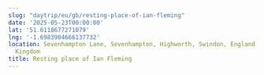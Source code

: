 ```yaml
---
slug: "daytrip/eu/gb/resting-place-of-ian-fleming"
date: '2025-05-23T00:00:00'
lat: '51.6118677271079'
lng: '-1.6983904666137732'
location: Sevenhampton Lane, Sevenhampton, Highworth, Swindon, England, SN6 7QB, United
  Kingdom
title: Resting place of Ian Fleming
---
```



